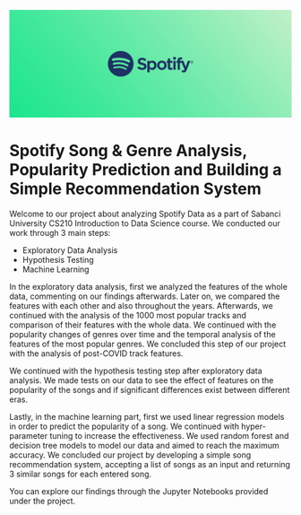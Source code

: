![cover](spotify_banner.png)

# Spotify Song & Genre Analysis, Popularity Prediction and Building a Simple Recommendation System

Welcome to our project about analyzing Spotify Data as a part of Sabanci University CS210 Introduction to Data Science course. We conducted our work through 3 main steps:
- Exploratory Data Analysis
- Hypothesis Testing
- Machine Learning

In the exploratory data analysis, first we analyzed the features of the whole data, commenting on our findings afterwards. Later on, we compared the features with each other and also throughout the years. Afterwards, we continued with the analysis of the 1000 most popular tracks and comparison of their features with the whole data. We continued with the popularity changes of genres over time and the temporal analysis of the features of the most popular genres. We concluded this step of our project with the analysis of post-COVID track features. 

We continued with the hypothesis testing step after exploratory data analysis. We made tests on our data to see the effect of features on the popularity of the songs and if significant differences exist between different eras. 

Lastly, in the machine learning part, first we used linear regression models in order to predict the popularity of a song. We continued with hyper-parameter tuning to increase the effectiveness. We used random forest and decision tree models to model our data and aimed to reach the maximum accuracy. We concluded our project by developing a simple song recommendation system, accepting a list of songs as an input and returning 3 similar songs for each entered song.

You can explore our findings through the Jupyter Notebooks provided under the project.
